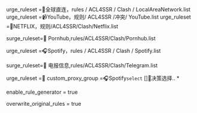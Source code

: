 
urge_ruleset =🎯全球直连，rules / ACL4SSR / Clash / LocalAreaNetwork.list
urge_ruleset =📹YouTube，规则/ ACL4SSR /冲突/ YouTube.list
urge_ruleset =🎥NETFLIX，规则/ACL4SSR/Clash/Netflix.list

surge_ruleset=🔞 Pornhub,rules/ACL4SSR/Clash/Pornhub.list

urge_ruleset =🎧Spotify，rules / ACL4SSR / Clash / Spotify.list

surge_ruleset=📲 电报信息,rules/ACL4SSR/Clash/Telegram.list

urge_ruleset =🚀 
custom_proxy_group =🎧Spotify`select` []🚀决策选择.. *


enable_rule_generator = true

overwrite_original_rules = true
